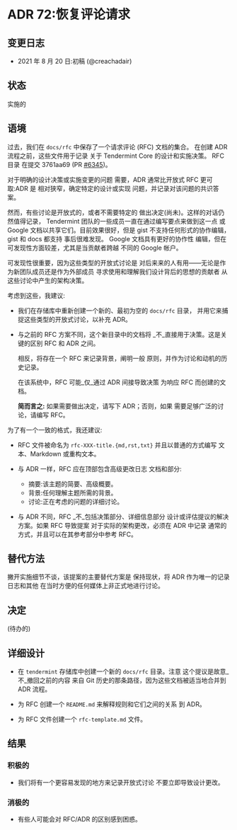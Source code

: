 # ADR 72:恢复评论请求

## 变更日志

- 2021 年 8 月 20 日:初稿 (@creachadair)

## 状态

实施的

## 语境

过去，我们在 `docs/rfc` 中保存了一个请求评论 (RFC) 文档的集合。
在创建 ADR 流程之前，这些文件用于记录
关于 Tendermint Core 的设计和实施决策。 RFC 目录
在提交 3761aa69 (PR
[\#6345](https://github.com/tendermint/tendermint/pull/6345))。

对于明确的设计决策或实施变更的问题
需要，ADR 通常比开放式 RFC 更可取:ADR 是
相对狭窄，确定特定的设计或实现
问题，并记录对该问题的共识答案。

然而，有些讨论是开放式的，或者不需要特定的
做出决定(尚未)。这样的对话仍然值得记录，
Tendermint 团队的一些成员一直在通过编写要点来做到这一点
或 Google 文档以共享它们。目前效果很好，但是
gist 不支持任何形式的协作编辑，gist 和 docs 都支持
事后很难发现。 Google 文档具有更好的协作性
编辑，但在可发现性方面较差，尤其是当贡献者跨越
不同的 Google 帐户。

可发现性很重要，因为这些类型的开放式讨论是
对后来来的人有用——无论是作为新团队成员还是作为外部成员
寻求使用和理解我们设计背后的思想的贡献者
从这些讨论中产生的架构决策。

考虑到这些，我建议:

- 我们在存储库中重新创建一个新的、最初为空的 `docs/rfc` 目录，
   并用它来捕捉这些类型的开放式讨论，以补充
   ADR。

- 与之前的 RFC 方案不同，这个新目录中的文档将
   _不_直接用于决策。这是关键的区别
   RFC 和 ADR 之间。

   相反，将存在一个 RFC 来记录背景，阐明一般
   原则，并作为讨论和动机的历史记录。

   在该系统中，RFC 可能_仅_通过 ADR 间接导致决策
   为响应 RFC 而创建的文档。

   **简而言之:** 如果需要做出决定，请写下 ADR；否则，如果
   需要足够广泛的讨论，请编写 RFC。

为了有一个一致的格式，我还建议:

- RFC 文件被命名为 `rfc-XXX-title.{md,rst,txt}` 并且以普通的方式编写
   文本、Markdown 或重构文本。

- 与 ADR 一样，RFC 应在顶部包含高级更改日志
   文档和部分:

     * 摘要:该主题的简要、高级概要。
     * 背景:任何理解主题所需的背景。
     * 讨论:正在考虑的问题的详细讨论。

- 与 ADR 不同，RFC _不_包括决策部分、详细信息部分
   设计或评估提议的解决方案。如果 RFC 导致提案
   对于实际的架构更改，必须在 ADR 中记录
   通常的方式，并且可以在其参考部分中参考 RFC。

## 替代方法

撇开实施细节不谈，该提案的主要替代方案是
保持现状，将 ADR 作为唯一的记录日志和其他
在当时方便的任何媒体上非正式地进行讨论。

## 决定

(待办的)

## 详细设计

- 在 `tendermint` 存储库中创建一个新的 `docs/rfc` 目录。注意
  这个提议是故意_不_撤回之前的内容
  来自 Git 历史的那条路径，因为这些文档被适当地合并到
  ADR 流程。

- 为 RFC 创建一个 `README.md` 来解释规则和它们之间的关系
  到 ADR。

- 为 RFC 文件创建一个 `rfc-template.md` 文件。

## 结果

### 积极的

- 我们将有一个更容易发现的地方来记录开放式讨论
  不要立即导致设计更改。

### 消极的

- 有些人可能会对 RFC/ADR 的区别感到困惑。
